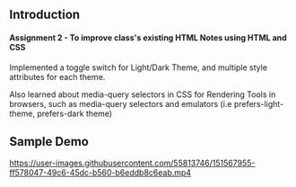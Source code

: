 <h2> Introduction </h2>

<h4> Assignment 2 - To improve class's existing HTML Notes using HTML and CSS </h4>

Implemented a toggle switch for Light/Dark Theme, and multiple style attributes for each theme.

Also learned about media-query selectors in CSS for Rendering Tools in browsers, such as media-query selectors and emulators (i.e prefers-light-theme, prefers-dark theme)

<h2> Sample Demo </h2>

https://user-images.githubusercontent.com/55813746/151567955-ff578047-49c6-45dc-b560-b6eddb8c6eab.mp4


